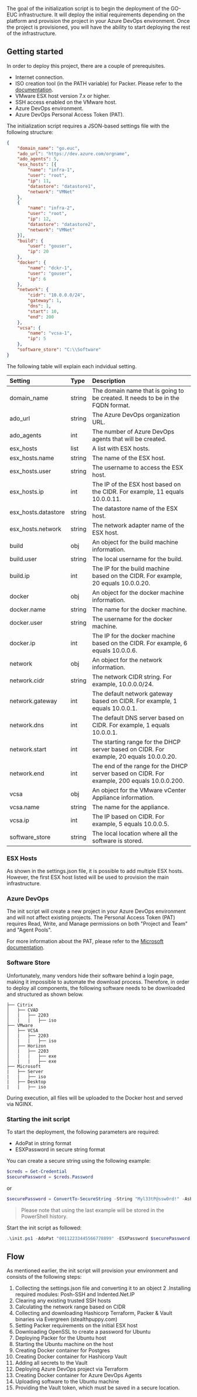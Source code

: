 
The goal of the initialization script is to begin the deployment of the GO-EUC infrastructure. It will deploy the initial requirements depending on the platform and provision the project in your Azure DevOps environment. Once the project is provisioned, you will have the ability to start deploying the rest of the infrastructure.

## Getting started
In order to deploy this project, there are a couple of prerequisites.


  * Internet connection.
  * ISO creation tool (in the PATH variable) for Packer. Please refer to the [documentation](https://developer.hashicorp.com/packer/plugins/builders/vmware/iso#cd_files).
  * VMware ESX host version 7.x or higher.
  * SSH access enabled on the VMware host.
  * Azure DevOps environment.
  * Azure DevOps Personal Access Token (PAT).

The initialization script requires a JSON-based settings file with the following structure:

```json
{
    "domain_name": "go.euc",
    "ado_url": "https://dev.azure.com/orgname",
    "ado_agents": 5,
    "esx_hosts": [{
        "name": "infra-1",
        "user": "root",
        "ip": 11,
        "datastore": "datastore1",
        "network": "VMNet"
    },
    {
        "name": "infra-2",
        "user": "root",
        "ip": 12,
        "datastore": "datastore2",
        "network": "VMNet"
    }],
    "build": {
        "user": "gouser",
        "ip": 20
    },
    "docker": {
        "name": "dckr-1",
        "user": "gouser",
        "ip": 6
    },
    "network": {
        "cidr": "10.0.0.0/24",
        "gateway": 1,
        "dns": 1,
        "start": 10,
        "end": 200
    },
    "vcsa": {
        "name": "vcsa-1",
        "ip": 5
    },
    "software_store": "C:\\Software"
}
```
The following table will explain each indvidual setting.

| Setting | Type | Description |
| :------ | :--- | :---------- |
| domain_name | string | The domain name that is going to be created. It needs to be in the FQDN format. |
| ado_url | string | The Azure DevOps organization URL. |
| ado_agents | int | The number of Azure DevOps agents that will be created. |
| esx_hosts | list | A list with ESX hosts. |
| esx_hosts.name | string | The name of the ESX host. |
| esx_hosts.user | string | The username to access the ESX host. |
| esx_hosts.ip | int | The IP of the ESX host based on the CIDR. For example, 11 equals 10.0.0.11. |
| esx_hosts.datastore | string | The datastore name of the ESX host. |
| esx_hosts.network | string | The network adapter name of the ESX host. |
| build | obj | An object for the build machine information. |
| build.user | string | The local username for the build. |
| build.ip | int | The IP for the build machine based on the CIDR. For example, 20 equals 10.0.0.20. |
| docker | obj | An object for the docker machine information. |
| docker.name | string | The name for the docker machine. |
| docker.user | string | The username for the docker machine. |
| docker.ip | int | The IP for the docker machine based on the CIDR. For example, 6 equals 10.0.0.6. |
| network | obj | An object for the network information. |
| network.cidr | string | The network CIDR string. For example, 10.0.0.0/24. |
| network.gateway | int | The default network gateway based on CIDR. For example, 1 equals 10.0.0.1. |
| network.dns | int | The default DNS server based on CIDR. For example, 1 equals 10.0.0.1. |
| network.start | int | The starting range for the DHCP server based on CIDR. For example, 20 equals 10.0.0.20. |
| network.end | int | The end of the range for the DHCP server based on CIDR. For example, 200 equals 10.0.0.200. |
| vcsa | obj | An object for the VMware vCenter Appliance information. |
| vcsa.name | string | The name for the appliance. |
| vcsa.ip | int | The IP based on CIDR. For example, 5 equals 10.0.0.5. |
| software_store | string | The local location where all the software is stored. |

### ESX Hosts
As shown in the settings.json file, it is possible to add multiple ESX hosts. However, the first ESX host listed will be used to provision the main infrastructure.

### Azure DevOps
The init script will create a new project in your Azure DevOps environment and will not affect existing projects. The Personal Access Token (PAT) requires Read, Write, and Manage permissions on both "Project and Team" and "Agent Pools".

For more information about the PAT, please refer to the [Microsoft documentation](https://learn.microsoft.com/en-us/azure/devops/organizations/accounts/use-personal-access-tokens-to-authenticate?view=azure-devops&tabs=Windows).

### Software Store
Unfortunately, many vendors hide their software behind a login page, making it impossible to automate the download process. Therefore, in order to deploy all components, the following software needs to be downloaded and structured as shown below.

```
├── Citrix
│   ├── CVAD
│   |   ├── 2203
│   |   |   ├── iso
├── VMware
│   ├── VCSA
│   |   ├── 2203
│   |   |   ├── iso
│   ├── Horizon
│   |   ├── 2203
│   |   |   ├── exe
│   |   |   ├── exe
├── Microsoft
|   ├── Server
|   |   ├── iso
|   ├── Desktop
|   |   ├── iso
```

During execution, all files will be uploaded to the Docker host and served via NGINX.

### Starting the init script
To start the deployment, the following parameters are required:

  * AdoPat in string format
  * ESXPassword in secure string format

You can create a secure string using the following example:

```powershell
$creds = Get-Credential
$securePassword = $creds.Password
```
or
```powershell
$securePassword = ConvertTo-SecureString -String "Myl33tP@ssw0rd!" -AsPlainText
```
> Please note that using the last example will be stored in the PowerShell history.

Start the init script as followed:
```powershell
.\init.ps1 -AdoPat "00112233445566778899" -ESXPassword $securePassword
```

## Flow
As mentioned earlier, the init script will provision your environment and consists of the following steps:

1. Collecting the settings.json file and converting it to an object
2 .Installing required modules: Posh-SSH and Indented.Net.IP
3. Clearing any existing trusted SSH hosts
4. Calculating the network range based on CIDR
5. Collecting and downloading Hashicorp Terraform, Packer & Vault binaries via Evergreen (stealthpuppy.com)
6. Setting Packer requirements on the initial ESX host
7. Downloading OpenSSL to create a password for Ubuntu
8. Deploying Packer for the Ubuntu host
9. Starting the Ubuntu machine on the host
10. Creating Docker container for Postgres
11. Creating Docker container for Hashicorp Vault
12. Adding all secrets to the Vault
13. Deploying Azure DevOps project via Terraform
14. Creating Docker container for Azure DevOps Agents
15. Uploading software to the Ubuntu machine
16. Providing the Vault token, which must be saved in a secure location.
